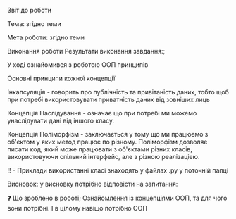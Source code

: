Звіт до роботи

Тема: згідно теми

Мета роботи: згідно теми

Виконання роботи
Результати виконання завдання:;

У ході ознайомився з роботою ООП принципів

Основні принципи кожної концепції

Інкапсуляція - говорить про публічність та привітаність даних, тобто щоб при потребі використовувати приватність даних від зовніших лиць

Концепція Наслідування - означає що при потребі ми можемо унаслідувати дані від іншого класу.

Концепція Поліморфізм - заключається у тому що ми працюємо з об'єктом у яких метод працює по різному.
Поліморфізм дозволяє писати код, який може працювати з об'єктами різних класів, використовуючи спільний інтерфейс, але з різною реалізацією.

!! - Приклади використанні класі знаходять у файлах .py у поточній папці


Висновок:
у висновку потрібно відповісти на запитання:

❓ Що зроблено в роботі;
Ознайомлення із концепціями ООП, та для чого вони потрібні. І в цілому навіщо потрібно ООП

